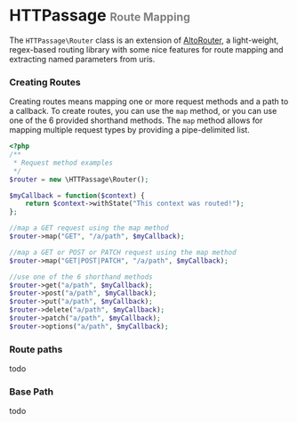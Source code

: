 <h1>HTTPassage <span style="color:gray; font-size: .7em"> Route Mapping</span></h1>

The `HTTPassage\Router` class is an extension of [AltoRouter](https://github.com/dannyvankooten/AltoRouter), a light-weight, regex-based routing library with some nice features for route mapping and extracting named parameters from uris.

<h3>Creating Routes</h3>

Creating routes means mapping one or more request methods and a path to a callback.  To create routes, you can use the `map` method, or you can use one of the 6 provided shorthand methods. The `map` method allows for mapping multiple request types by providing a pipe-delimited list.

```php
<?php 
/**
 * Request method examples
 */
$router = new \HTTPassage\Router();

$myCallback = function($context) {
    return $context->withState("This context was routed!");
};

//map a GET request using the map method
$router->map("GET", "/a/path", $myCallback);

//map a GET or POST or PATCH request using the map method
$router->map("GET|POST|PATCH", "/a/path", $myCallback);

//use one of the 6 shorthand methods
$router->get("a/path", $myCallback);
$router->post("a/path", $myCallback);
$router->put("a/path", $myCallback);
$router->delete("a/path", $myCallback);
$router->patch("a/path", $myCallback);
$router->options("a/path", $myCallback);
```

<h3>Route paths</h3>
todo

<h3>Base Path</h3>
todo